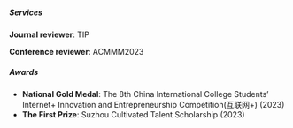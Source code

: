 ##### Services
**Journal reviewer**: TIP

**Conference reviewer**: ACMMM2023


##### Awards
- **National Gold Medal**: The 8th China International College Students’ Internet+ Innovation and Entrepreneurship Competition(互联网+) (2023)
- **The First Prize**: Suzhou Cultivated Talent Scholarship (2023)